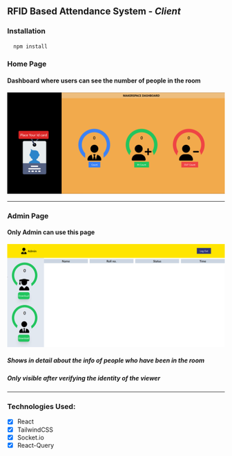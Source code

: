 ## RFID Based Attendance System - ***Client***

### Installation

```bash
  npm install
```

### Home Page

#### Dashboard where users can see the number of people in the room

![Home](public/home.png)

---


### Admin Page

#### Only Admin can use this page

![Admin](public/admin.png)

##### Shows in detail about the info of people who have been in the room  
##### Only visible after verifying the identity of the viewer

---

### Technologies Used: 

* [X] React
* [X] TailwindCSS
* [X] Socket.io
* [X] React-Query